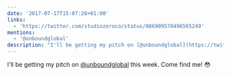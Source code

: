 ```yaml
---
date: '2017-07-17T15:07:28+01:00'
links:
  - 'https://twitter.com/studiozeroco/status/886909570496565249'
mentions:
  - '@unboundglobal'
description: "I'll be getting my pitch on [@unboundglobal](https://twitter.com/@unboundglobal) this week. Come find me! \U0001F633 "
---
```

I'll be getting my pitch on [@unboundglobal](https://twitter.com/@unboundglobal) this week. Come find me! 😳 
